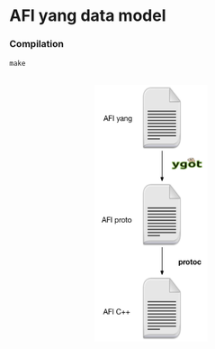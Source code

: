 # AFI yang data model


### Compilation
```
make
```
<br>
<div style="text-align:center" align="left"> <img src="../docs/resources/afi-yang-compilation.png" width="200"> </div>
<br>

